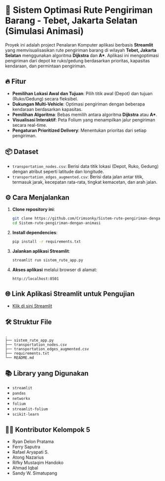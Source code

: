 # 🚚 Sistem Optimasi Rute Pengiriman Barang - Tebet, Jakarta Selatan (Simulasi Animasi)

Proyek ini adalah project Penalaran Komputer aplikasi berbasis 
**Streamlit** yang memvisualisasikan rute pengiriman barang di wilayah **Tebet, Jakarta Selatan** menggunakan algoritma **Dijkstra** dan **A\***. Aplikasi ini mengoptimasi pengiriman dari depot ke ruko/gedung berdasarkan prioritas, kapasitas kendaraan, dan permintaan pengiriman.

## 🔥 Fitur
- **Pemilihan Lokasi Awal dan Tujuan**: Pilih titik awal (Depot) dan tujuan (Ruko/Gedung) secara fleksibel.
- **Dukungan Multi-Vehicle**: Optimasi pengiriman dengan beberapa kendaraan berdasarkan kapasitas.
- **Pemilihan Algoritma**: Bebas memilih antara algoritma **Dijkstra** atau **A\***.
- **Visualisasi Interaktif**: Peta Folium yang menampilkan jalur pengiriman secara real-time.
- **Pengaturan Prioritized Delivery**: Menentukan prioritas dari setiap pengiriman.

## 📦 Dataset
- `transportation_nodes.csv`: Berisi data titik lokasi (Depot, Ruko, Gedung) dengan atribut seperti latitude dan longitude.
- `transportation_edges_augmented.csv`: Berisi data jalan antar titik, termasuk jarak, kecepatan rata-rata, tingkat kemacetan, dan arah jalan.

## ⚙️ Cara Menjalankan

1. **Clone repository ini**:
   ```bash
   git clone https://github.com/Crimsonky/Sistem-rute-pengiriman-dengan-animasi.git
   cd Sistem-rute-pengiriman-dengan-animasi
   ```

2. **Install dependencies**:
   ```bash
   pip install -r requirements.txt
   ```

3. **Jalankan aplikasi Streamlit**:
   ```bash
   streamlit run sistem_rute_app.py
   
   ```

4. **Akses aplikasi** melalui browser di alamat:
   ```
   http://localhost:8501
   ```

## 🌐 Link Aplikasi Streamlit untuk Pengujian
- [Klik di sini Streamlit](https://sistem-rute-kelompok-5.streamlit.app/)


## 🛠️ Struktur File
```
.
├── sistem_rute_app.py
├── transportation_nodes.csv
├── transportation_edges_augmented.csv
├── requirements.txt
└── README.md
```

## 📚 Library yang Digunakan
- `streamlit`
- `pandas`
- `networkx`
- `folium`
- `streamlit-folium`
- `scikit-learn`

## 🧑‍💻 Kontributor Kelompok 5
- Ryan Delon Pratama
- Ferry Saputra
- Rafael Aryapati S.
- Atong Nazarius
- Rifky Mustaqim Handoko
- Ahmad Iqbal
- Sandy W. Simatupang

